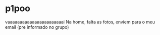 # p1poo
vaaaaaaaaaaaaaaaaaaaaaaai
Na home, falta as fotos, enviem para o meu email (pre informado no grupo)
